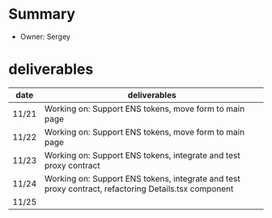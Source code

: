 # Summary
* Owner: Sergey

# deliverables
| date  | deliverables |
|--- | ---|
| 11/21  | Working on: Support ENS tokens, move form to main page |
| 11/22  | Working on: Support ENS tokens, move form to main page |
| 11/23  | Working on: Support ENS tokens, integrate and test proxy contract |
| 11/24  | Working on: Support ENS tokens, integrate and test proxy contract, refactoring Details.tsx component |
| 11/25  |  |

